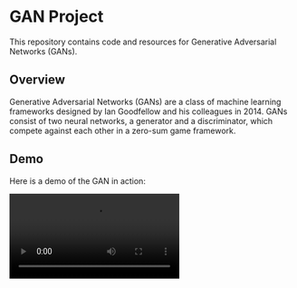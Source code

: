 # GAN Project

This repository contains code and resources for Generative Adversarial Networks (GANs).

## Overview

Generative Adversarial Networks (GANs) are a class of machine learning frameworks designed by Ian Goodfellow and his colleagues in 2014. GANs consist of two neural networks, a generator and a discriminator, which compete against each other in a zero-sum game framework.

## Demo

Here is a demo of the GAN in action:

![Generated Video](generated-3.mp4)